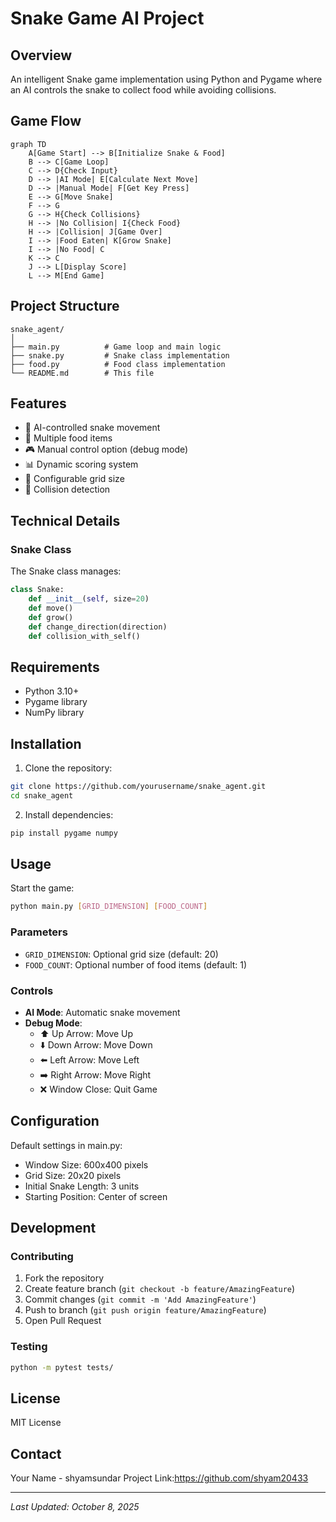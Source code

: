 # Snake Game AI Project

## Overview
An intelligent Snake game implementation using Python and Pygame where an AI controls the snake to collect food while avoiding collisions.

## Game Flow
```mermaid
graph TD
    A[Game Start] --> B[Initialize Snake & Food]
    B --> C[Game Loop]
    C --> D{Check Input}
    D --> |AI Mode| E[Calculate Next Move]
    D --> |Manual Mode| F[Get Key Press]
    E --> G[Move Snake]
    F --> G
    G --> H{Check Collisions}
    H --> |No Collision| I{Check Food}
    H --> |Collision| J[Game Over]
    I --> |Food Eaten| K[Grow Snake]
    I --> |No Food| C
    K --> C
    J --> L[Display Score]
    L --> M[End Game]
```

## Project Structure
```
snake_agent/
│
├── main.py          # Game loop and main logic
├── snake.py         # Snake class implementation
├── food.py          # Food class implementation
└── README.md        # This file
```

## Features
- 🤖 AI-controlled snake movement
- 🍎 Multiple food items
- 🎮 Manual control option (debug mode)
- 📊 Dynamic scoring system
- 🎯 Configurable grid size
- 🚧 Collision detection

## Technical Details

### Snake Class
The Snake class manages:
```python
class Snake:
    def __init__(self, size=20)
    def move()
    def grow()
    def change_direction(direction)
    def collision_with_self()
```

## Requirements
- Python 3.10+
- Pygame library
- NumPy library

## Installation

1. Clone the repository:
```sh
git clone https://github.com/yourusername/snake_agent.git
cd snake_agent
```

2. Install dependencies:
```sh
pip install pygame numpy
```

## Usage

Start the game:
```sh
python main.py [GRID_DIMENSION] [FOOD_COUNT]
```

### Parameters
- `GRID_DIMENSION`: Optional grid size (default: 20)
- `FOOD_COUNT`: Optional number of food items (default: 1)

### Controls
- **AI Mode**: Automatic snake movement
- **Debug Mode**:
  - ⬆️ Up Arrow: Move Up
  - ⬇️ Down Arrow: Move Down
  - ⬅️ Left Arrow: Move Left
  - ➡️ Right Arrow: Move Right
  - ❌ Window Close: Quit Game

## Configuration
Default settings in main.py:
- Window Size: 600x400 pixels
- Grid Size: 20x20 pixels
- Initial Snake Length: 3 units
- Starting Position: Center of screen

## Development
### Contributing
1. Fork the repository
2. Create feature branch (`git checkout -b feature/AmazingFeature`)
3. Commit changes (`git commit -m 'Add AmazingFeature'`)
4. Push to branch (`git push origin feature/AmazingFeature`)
5. Open Pull Request

### Testing
```sh
python -m pytest tests/
```

## License
MIT License

## Contact
Your Name - shyamsundar
Project Link:https://github.com/shyam20433

---
*Last Updated: October 8, 2025*
